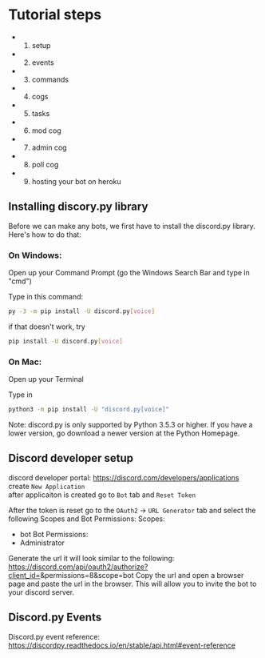 # Tutorial steps
- 1. setup
- 2. events
- 3. commands
- 4. cogs 
- 5. tasks
- 6. mod cog
- 7. admin cog
- 8. poll cog
- 9. hosting your bot on heroku

## Installing discory.py library
Before we can make any bots, we first have to install the discord.py library. Here's how to do that:

### On Windows:

Open up your Command Prompt (go the Windows Search Bar and type in "cmd")

Type in this command: 

```bash
py -3 -m pip install -U discord.py[voice]
```

if that doesn't work, try 
```bash
pip install -U discord.py[voice]
```

### On Mac:

Open up your Terminal

Type in 
```bash
python3 -m pip install -U "discord.py[voice]"
```

Note: discord.py is only supported by Python 3.5.3 or higher. If you have a lower version, go download a newer version at the Python Homepage.

## Discord developer setup
discord developer portal: https://discord.com/developers/applications \
create `New Application` \
after applicaiton is created go to `Bot` tab and `Reset Token`

After the token is reset go to the `OAuth2` -> `URL Generator` tab and select the following Scopes and Bot Permissions:
Scopes:
- bot
Bot Permissions:
- Administrator

Generate the url it will look similar to the following:
https://discord.com/api/oauth2/authorize?client_id=<your-bots-application-id-ie-client-id>&permissions=8&scope=bot
Copy the url and open a browser page and paste the url in the browser. This will allow you to invite the bot to your discord server.

## Discord.py Events
Discord.py event reference:
https://discordpy.readthedocs.io/en/stable/api.html#event-reference
